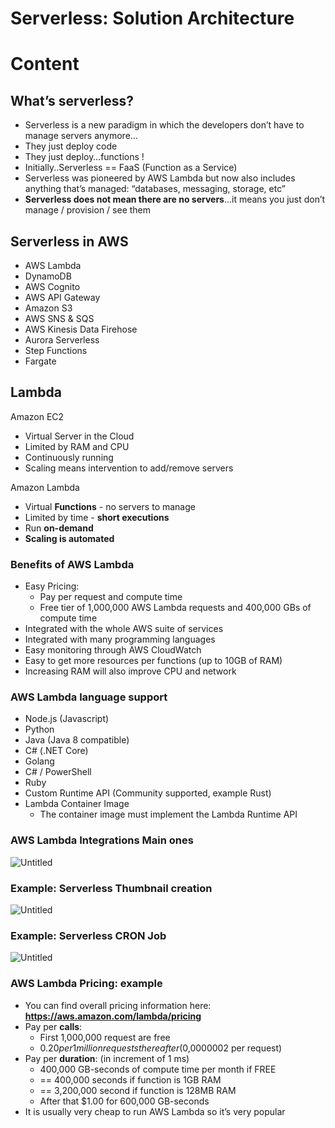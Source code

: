 # Serverless: Solution Architecture

# Content

## What’s serverless?

- Serverless is a new paradigm in which the developers don’t have to manage servers anymore…
- They just deploy code
- They just deploy…functions !
- Initially..Serverless == FaaS (Function as a Service)
- Serverless was pioneered by AWS Lambda but now also includes anything that’s managed: “databases, messaging, storage, etc”
- **Serverless does not mean there are no servers**…it means you just don’t manage / provision / see them

## Serverless in AWS

- AWS Lambda
- DynamoDB
- AWS Cognito
- AWS API Gateway
- Amazon S3
- AWS SNS & SQS
- AWS Kinesis Data Firehose
- Aurora Serverless
- Step Functions
- Fargate

## Lambda

Amazon EC2

- Virtual Server in the Cloud
- Limited by RAM and CPU
- Continuously running
- Scaling means intervention to add/remove servers

Amazon Lambda

- Virtual **Functions** - no servers to manage
- Limited by time - **short executions**
- Run **on-demand**
- **Scaling is automated**

### Benefits of AWS Lambda

- Easy Pricing:
    - Pay per request and compute time
    - Free tier of 1,000,000 AWS Lambda requests and 400,000 GBs of compute time
- Integrated with the whole AWS suite of services
- Integrated with many programming languages
- Easy monitoring through AWS CloudWatch
- Easy to get more resources per functions (up to 10GB of RAM)
- Increasing RAM will also improve CPU and network

### AWS Lambda language support

- Node.js (Javascript)
- Python
- Java (Java 8 compatible)
- C# (.NET Core)
- Golang
- C# / PowerShell
- Ruby
- Custom Runtime API (Community supported, example Rust)
- Lambda Container Image
    - The container image must implement the Lambda Runtime API

### AWS Lambda Integrations Main ones

![Untitled](https://s3-us-west-2.amazonaws.com/secure.notion-static.com/357b6941-1dc4-494e-8a72-8f0b41539ac2/Untitled.png)

### Example: Serverless Thumbnail creation

![Untitled](https://s3-us-west-2.amazonaws.com/secure.notion-static.com/3b68c79b-4a83-4d71-af19-253695e94a82/Untitled.png)

### Example: Serverless CRON Job

![Untitled](https://s3-us-west-2.amazonaws.com/secure.notion-static.com/6d60f792-1285-4619-a893-763c6fbadefc/Untitled.png)

### AWS Lambda Pricing: example

- You can find overall pricing information here:  **https://aws.amazon.com/lambda/pricing**
- Pay per **calls**:
    - First 1,000,000 request are free
    - $0.20 per 1million requests thereafter ($0,0000002 per request)
- Pay per **duration**: (in increment of 1 ms)
    - 400,000 GB-seconds of compute time per month if FREE
    - == 400,000 seconds if function is 1GB RAM
    - == 3,200,000 second if function is 128MB RAM
    - After that $1.00 for 600,000 GB-seconds
- It is usually very cheap to run AWS Lambda so it’s very popular
